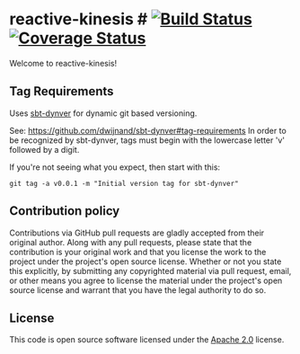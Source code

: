 # reactive-kinesis # [![Build Status](https://travis-ci.org/WW-Digital/reactive-kinesis.svg?branch=master)](https://travis-ci.org/WW-Digital/reactive-kinesis) [![Coverage Status](https://coveralls.io/repos/github/WW-Digital/reactive-kinesis/badge.svg)](https://coveralls.io/github/WW-Digital/reactive-kinesis)

Welcome to reactive-kinesis!

## Tag Requirements
Uses [sbt-dynver](https://github.com/dwijnand/sbt-dynver) for dynamic git based versioning.

See: https://github.com/dwijnand/sbt-dynver#tag-requirements
In order to be recognized by sbt-dynver, tags must begin with the lowercase letter 'v' followed by a digit.

If you're not seeing what you expect, then start with this:

`git tag -a v0.0.1 -m "Initial version tag for sbt-dynver"`


## Contribution policy ##

Contributions via GitHub pull requests are gladly accepted from their original author. Along with
any pull requests, please state that the contribution is your original work and that you license
the work to the project under the project's open source license. Whether or not you state this
explicitly, by submitting any copyrighted material via pull request, email, or other means you
agree to license the material under the project's open source license and warrant that you have the
legal authority to do so.

## License ##

This code is open source software licensed under the
[Apache 2.0](http://www.apache.org/licenses/LICENSE-2.0) license.
